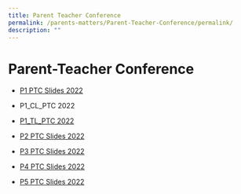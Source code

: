```yaml
---
title: Parent Teacher Conference
permalink: /parents-matters/Parent-Teacher-Conference/permalink/
description: ""
---
```

Parent-Teacher Conference
=========================

* [P1 PTC Slides 2022](/files/P1-PTC-2022.pdf)

* P1\_CL\_PTC 2022
* [P1_TL_PTC 2022](/files/P1_TL_PTC-2022.pdf)
* [P2 PTC Slides 2022](/files/P2-PTC-2022.pdf)
* [P3 PTC Slides 2022](/files/P3-PTC-2022.pdf)
* [P4 PTC Slides 2022](/files/P4-PTC-2022.pdf)
* [P5 PTC Slides 2022](/files/P5-PTC-2022.pdf)